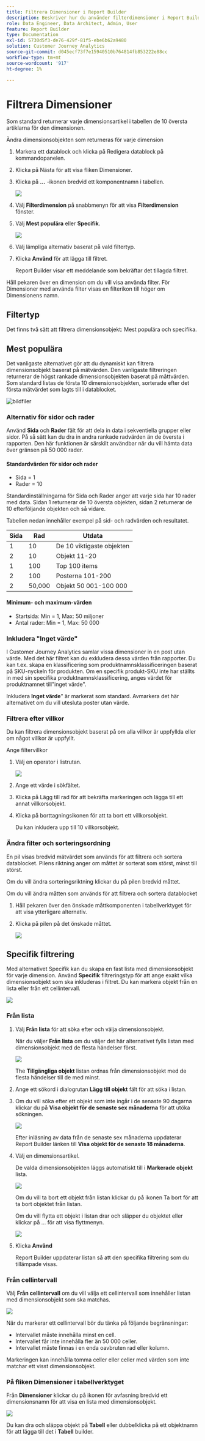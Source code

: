 ```yaml
---
title: Filtrera Dimensioner i Report Builder
description: Beskriver hur du använder filterdimensioner i Report Builder för Customer Journey Analytics
role: Data Engineer, Data Architect, Admin, User
feature: Report Builder
type: Documentation
exl-id: 5730d5f3-de76-429f-81f5-ebe6b62a9480
solution: Customer Journey Analytics
source-git-commit: d045ecf73f7e15940510b764814fb853222e88cc
workflow-type: tm+mt
source-wordcount: '917'
ht-degree: 1%

---
```


# Filtrera Dimensioner

Som standard returnerar varje dimensionsartikel i tabellen de 10 översta artiklarna för den dimensionen.

Ändra dimensionsobjekten som returneras för varje dimension

1. Markera ett datablock och klicka på Redigera datablock på kommandopanelen.

1. Klicka på Nästa för att visa fliken Dimensioner.

1. Klicka på **...** -ikonen bredvid ett komponentnamn i tabellen.

   ![](./assets/image27.png)

1. Välj **Filterdimension** på snabbmenyn för att visa **Filterdimension** fönster.

1. Välj **Mest populära** eller **Specifik**.

   ![](./assets/image28.png)

1. Välj lämpliga alternativ baserat på vald filtertyp.

1. Klicka **Använd** för att lägga till filtret.

   Report Builder visar ett meddelande som bekräftar det tillagda filtret.

Håll pekaren över en dimension om du vill visa använda filter. För Dimensioner med använda filter visas en filterikon till höger om Dimensionens namn.

## Filtertyp

Det finns två sätt att filtrera dimensionsobjekt: Mest populära och specifika.

## Mest populära

Det vanligaste alternativet gör att du dynamiskt kan filtrera dimensionsobjekt baserat på mätvärden. Den vanligaste filtreringen returnerar de högst rankade dimensionsobjekten baserat på måttvärden. Som standard listas de första 10 dimensionsobjekten, sorterade efter det första mätvärdet som lagts till i datablocket.

![bildfiler](./assets/image29.png)


### Alternativ för sidor och rader

Använd **Sida** och **Rader** fält för att dela in data i sekventiella grupper eller sidor. På så sätt kan du dra in andra rankade radvärden än de översta i rapporten. Den här funktionen är särskilt användbar när du vill hämta data över gränsen på 50 000 rader.

#### Standardvärden för sidor och rader

- Sida = 1
- Rader = 10

Standardinställningarna för Sida och Rader anger att varje sida har 10 rader med data. Sidan 1 returnerar de 10 översta objekten, sidan 2 returnerar de 10 efterföljande objekten och så vidare.

Tabellen nedan innehåller exempel på sid- och radvärden och resultatet.

| Sida | Rad | Utdata |
|------|--------|----------------------|
| 1 | 10 | De 10 viktigaste objekten |
| 2 | 10 | Objekt 11-20 |
| 1 | 100 | Top 100 items |
| 2 | 100 | Posterna 101-200 |
| 2 | 50,000 | Objekt 50 001-100 000 |

#### Minimum- och maximum-värden

- Startsida: Min = 1, Max: 50 miljoner
- Antal rader: Min = 1, Max: 50 000

### Inkludera &quot;Inget värde&quot;

I Customer Journey Analytics samlar vissa dimensioner in en post utan värde. Med det här filtret kan du exkludera dessa värden från rapporter. Du kan t.ex. skapa en klassificering som produktnamnsklassificeringen baserat på SKU-nyckeln för produkten. Om en specifik produkt-SKU inte har ställts in med sin specifika produktnamnsklassificering, anges värdet för produktnamnet till&quot;inget värde&quot;.

Inkludera **Inget värde**&quot; är markerat som standard. Avmarkera det här alternativet om du vill utesluta poster utan värde.

### Filtrera efter villkor

Du kan filtrera dimensionsobjekt baserat på om alla villkor är uppfyllda eller om något villkor är uppfyllt.

Ange filtervillkor

1. Välj en operator i listrutan.

   ![](./assets/image31.png)

1. Ange ett värde i sökfältet.

1. Klicka på Lägg till rad för att bekräfta markeringen och lägga till ett annat villkorsobjekt.

1. Klicka på borttagningsikonen för att ta bort ett villkorsobjekt.

   Du kan inkludera upp till 10 villkorsobjekt.

### Ändra filter och sorteringsordning

En pil visas bredvid mätvärdet som används för att filtrera och sortera datablocket. Pilens riktning anger om måttet är sorterat som störst, minst till störst.

Om du vill ändra sorteringsriktning klickar du på pilen bredvid måttet. 

Om du vill ändra måtten som används för att filtrera och sortera datablocket

1. Håll pekaren över den önskade måttkomponenten i tabellverktyget för att visa ytterligare alternativ.

2. Klicka på pilen på det önskade måttet. 

   ![](./assets/image30.png)


## Specifik filtrering

Med alternativet Specifik kan du skapa en fast lista med dimensionsobjekt för varje dimension. Använd **Specifik** filtreringstyp för att ange exakt vilka dimensionsobjekt som ska inkluderas i filtret. Du kan markera objekt från en lista eller från ett cellintervall.

![](./assets/image32.png)

### Från lista

1. Välj **Från lista** för att söka efter och välja dimensionsobjekt.

   När du väljer **Från lista** om du väljer det här alternativet fylls listan med dimensionsobjekt med de flesta händelser först.

   ![](./assets/image33.png)

   The **Tillgängliga objekt** listan ordnas från dimensionsobjekt med de flesta händelser till de med minst.

1. Ange ett sökord i dialogrutan **Lägg till objekt** fält för att söka i listan.

1. Om du vill söka efter ett objekt som inte ingår i de senaste 90 dagarna klickar du på **Visa objekt för de senaste sex månaderna** för att utöka sökningen.

   ![](./assets/image34.png)

   Efter inläsning av data från de senaste sex månaderna uppdaterar Report Builder länken till **Visa objekt för de senaste 18 månaderna**.

1. Välj en dimensionsartikel.

   De valda dimensionsobjekten läggs automatiskt till i **Markerade objekt** lista.

   ![](./assets/image35.png)

   Om du vill ta bort ett objekt från listan klickar du på ikonen Ta bort för att ta bort objektet från listan.

   Om du vill flytta ett objekt i listan drar och släpper du objektet eller klickar på ... för att visa flyttmenyn.

   ![](./assets/image36.png)

1. Klicka **Använd**

   Report Builder uppdaterar listan så att den specifika filtrering som du tillämpade visas.

### Från cellintervall

Välj **Från cellintervall** om du vill välja ett cellintervall som innehåller listan med dimensionsobjekt som ska matchas.

![](./assets/image37.png)

När du markerar ett cellintervall bör du tänka på följande begränsningar:

- Intervallet måste innehålla minst en cell.
- Intervallet får inte innehålla fler än 50 000 celler.
- Intervallet måste finnas i en enda oavbruten rad eller kolumn.

Markeringen kan innehålla tomma celler eller celler med värden som inte matchar ett visst dimensionsobjekt.

### På fliken Dimensioner i tabellverktyget

Från **Dimensioner** klickar du på ikonen för avfasning bredvid ett dimensionsnamn för att visa en lista med dimensionsobjekt.

![](./assets/dimensions_chevron.png)

Du kan dra och släppa objekt på **Tabell** eller dubbelklicka på ett objektnamn för att lägga till det i **Tabell** builder.
